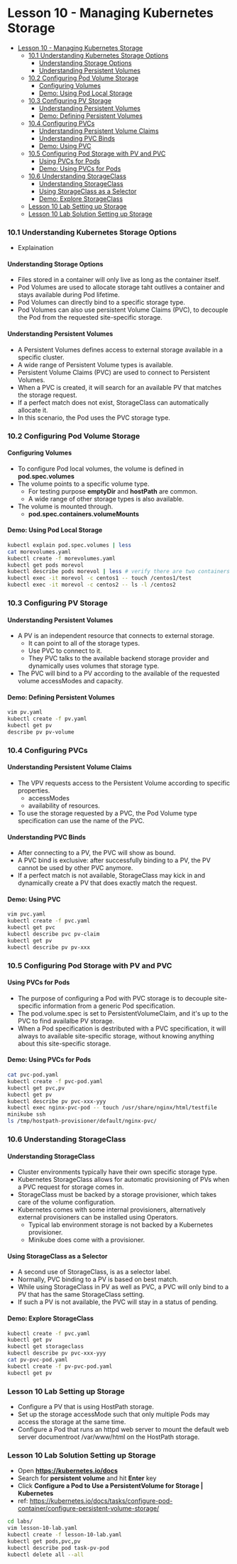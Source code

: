 # Lesson 10 - Managing Kubernetes Storage

- [Lesson 10 - Managing Kubernetes Storage](#lesson-10---managing-kubernetes-storage)
    - [10.1 Understanding Kubernetes Storage Options](#101-understanding-kubernetes-storage-options)
      - [Understanding Storage Options](#understanding-storage-options)
      - [Understanding Persistent Volumes](#understanding-persistent-volumes)
    - [10.2 Configuring Pod Volume Storage](#102-configuring-pod-volume-storage)
      - [Configuring Volumes](#configuring-volumes)
      - [Demo: Using Pod Local Storage](#demo-using-pod-local-storage)
    - [10.3 Configuring PV Storage](#103-configuring-pv-storage)
      - [Understanding Persistent Volumes](#understanding-persistent-volumes-1)
      - [Demo: Defining Persistent Volumes](#demo-defining-persistent-volumes)
    - [10.4 Configuring PVCs](#104-configuring-pvcs)
      - [Understanding Persistent Volume Claims](#understanding-persistent-volume-claims)
      - [Understanding PVC Binds](#understanding-pvc-binds)
      - [Demo: Using PVC](#demo-using-pvc)
    - [10.5 Configuring Pod Storage with PV and PVC](#105-configuring-pod-storage-with-pv-and-pvc)
      - [Using PVCs for Pods](#using-pvcs-for-pods)
      - [Demo: Using PVCs for Pods](#demo-using-pvcs-for-pods)
    - [10.6 Understanding StorageClass](#106-understanding-storageclass)
      - [Understanding StorageClass](#understanding-storageclass)
      - [Using StorageClass as a Selector](#using-storageclass-as-a-selector)
      - [Demo: Explore StorageClass](#demo-explore-storageclass)
    - [Lesson 10 Lab Setting up Storage](#lesson-10-lab-setting-up-storage)
    - [Lesson 10 Lab Solution Setting up Storage](#lesson-10-lab-solution-setting-up-storage)

### 10.1 Understanding Kubernetes Storage Options

- Explaination

#### Understanding Storage Options

- Files stored in a container will only live as long as the container itself.
- Pod Volumes are used to allocate storage taht outlives a container and stays available during Pod lifetime.
- Pod Volumes can directly bind to a specific storage type.
- Pod Volumes can also use persistent Volume Claims (PVC), to decouple the Pod from the requested site-specific storage.

#### Understanding Persistent Volumes

- A Persistent Volumes defines access to external storage available in a specific cluster.
- A wide range of Persistent Volume types is available.
- Persistent Volume Claims (PVC) are used to connect to Persistent Volumes.
- When a PVC is created, it will search for an available PV that matches the storage request.
- If a perfect match does not exist, StorageClass can automatically allocate it.
- In this scenario, the Pod uses the PVC storage type.

### 10.2 Configuring Pod Volume Storage

#### Configuring Volumes

- To configure Pod local volumes, the volume is defined in **pod.spec.volumes**
- The volume points to a specific volume type.
  - For testing purpose **emptyDir** and **hostPath** are common.
  - A wide range of other storage types is also available.
- The volume is mounted through.
  - **pod.spec.containers.volumeMounts**

#### Demo: Using Pod Local Storage

```bash
kubectl explain pod.spec.volumes | less
cat morevolumes.yaml
kubectl create -f morevolumes.yaml
kubectl get pods morevol
kubectl describe pods morevol | less # verify there are two containers in the Pod.
kubectl exec -it morevol -c centos1 -- touch /centos1/test
kubectl exec -it morevol -c centos2 -- ls -l /centos2
```

### 10.3 Configuring PV Storage

#### Understanding Persistent Volumes

- A PV is an independent resource that connects to external storage.
  - It can point to all of the storage types.
  - Use PVC to connect to it.
  - They PVC talks to the available backend storage provider and dynamically uses volumes that storage type.
- The PVC will bind to a PV according to the available of the requested volume accessModes and capacity.

#### Demo: Defining Persistent Volumes

```bash
vim pv.yaml
kubectl create -f pv.yaml
kubectl get pv
describe pv pv-volume
```

### 10.4 Configuring PVCs

#### Understanding Persistent Volume Claims

- The VPV requests access to the Persistent Volume according to specific properties.
  - accessModes
  - availability of resources.
- To use the storage requested by a PVC, the Pod Volume type specification can use the name of the PVC.

#### Understanding PVC Binds

- After connecting to a PV, the PVC will show as bound.
- A PVC bind is exclusive: after successfully binding to a PV, the PV cannot be used by other PVC anymore.
- If a perfect match is not available, StorageClass may kick in and dynamically create a PV that does exactly match the request.

#### Demo: Using PVC

```bash
vim pvc.yaml
kubectl create -f pvc.yaml
kubectl get pvc
kubectl describe pvc pv-claim
kubectl get pv
kubectl describe pv pv-xxx
```

### 10.5 Configuring Pod Storage with PV and PVC

#### Using PVCs for Pods

- The purpose of configuring a Pod with PVC storage is to decouple site-specific information from a generic Pod specification.
- The pod.volume.spec is set to PersistentVolumeClaim, and it's up to the PVC to find availalbe PV storage.
- When a Pod specification is destributed with a PVC specification, it will always to available site-specific storage, without knowing anything about this site-specific storage.

#### Demo: Using PVCs for Pods

```bash
cat pvc-pod.yaml
kubectl create -f pvc-pod.yaml
kubectl get pvc,pv
kubectl get pv
kubectl describe pv pvc-xxx-yyy
kubectl exec nginx-pvc-pod -- touch /usr/share/nginx/html/testfile
minikube ssh
ls /tmp/hostpath-provisioner/default/nginx-pvc/
```

### 10.6 Understanding StorageClass

#### Understanding StorageClass

- Cluster environments typically have their own specific storage type.
- Kubernetes StorageClass allows for automatic provisioning of PVs when a PVC request for storage comes in.
- StorageClass must be backed by a storage provisioner, which takes care of the volume configuration.
- Kubernetes comes with some internal provisioners, alternatively external provisioners can be installed using Operators.
  - Typical lab environment storage is not backed by a Kubernetes provisioner.
  - Minikube does come with a provisioner.

#### Using StorageClass as a Selector

- A second use of StorageClass, is as a selector label.
- Normally, PVC binding to a PV is based on best match.
- While using StorageClass in PV as well as PVC, a PVC will only bind to a PV that has the same StorageClass setting.
- If such a PV is not available, the PVC will stay in a status of pending.

#### Demo: Explore StorageClass

```bash
kubectl create -f pvc.yaml
kubectl get pv
kubectl get storageclass
kubectl describe pv pvc-xxx-yyy
cat pv-pvc-pod.yaml
kubectl create -f pv-pvc-pod.yaml
kubectl get pv
```

### Lesson 10 Lab Setting up Storage

- Configure a PV that is using HostPath storage.
- Set up the storage accessMode such that only multiple Pods may access the storage at the same time.
- Configure a Pod that runs an httpd web server to mount the default web server documentroot /var/www/html on the HostPath storage.

### Lesson 10 Lab Solution Setting up Storage

- Open **https://kubernetes.io/docs**
- Search for **persistent volume** and hit **Enter** key
- Click **Configure a Pod to Use a PersistentVolume for Storage | Kubernetes**
- ref: https://kubernetes.io/docs/tasks/configure-pod-container/configure-persistent-volume-storage/

```bash
cd labs/
vim lesson-10-lab.yaml
kubectl create -f lesson-10-lab.yaml
kubectl get pods,pvc,pv
kubectl describe pod task-pv-pod
kubectl delete all --all
```
